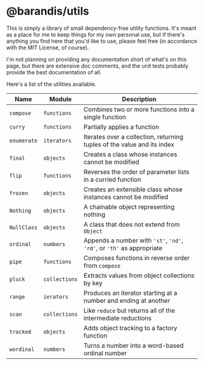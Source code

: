 <!--
 Copyright (c) 2020 Thomas J. Otterson
 
 This software is released under the MIT License.
 https://opensource.org/licenses/MIT
-->

# @barandis/utils

This is simply a library of small dependency-free utility functions. It's meant as a place for me to keep things for my own personal use, but if there's anything you find here that you'd like to use, please feel free (in accordance with the MIT License, of course).

I'm not planning on providing any documentation short of what's on this page, but there are extensive doc comments, and the unit tests probably provide the best documentation of all.

Here's a list of the utilities available.

Name | Module | Description
-----|------|------------
`compose` | `functions` | Combines two or more functions into a single function
`curry` | `functions` | Partially applies a function
`enumerate`| `iterators` | Iterates over a collection, returning tuples of the value and its index
`final` | `objects` | Creates a class whose instances cannot be modified
`flip` | `functions` | Reverses the order of parameter lists in a curried function
`frozen` | `objects` | Creates an extensible class whose instances cannot be modified
`Nothing` | `objects` | A chainable object representing nothing
`NullClass` | `objects` | A class that does not extend from `Object`
`ordinal` | `numbers` | Appends a number with `'st'`, `'nd'`, `'rd'`, or `'th'` as appropriate
`pipe` | `functions` | Composes functions in reverse order from `compose`
`pluck` | `collections` | Extracts values from object collections by key
`range` | `ierators` | Produces an iterator starting at a number and ending at another
`scan` | `collections` | Like `reduce` but returns all of the intermediate reductions
`tracked` | `objects` | Adds object tracking to a factory function
`wordinal` | `numbers` | Turns a number into a word-based ordinal number
